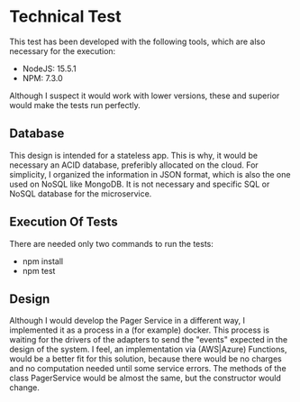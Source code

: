 # Technical Test

This test has been developed with the following tools, which are also necessary for the execution:

* NodeJS: 15.5.1
* NPM: 7.3.0

Although I suspect it would work with lower versions, these and superior would make the tests run perfectly.

## Database

This design is intended for a stateless app. This is why, it would be necessary an ACID database, preferibly allocated on the cloud. For simplicity, I organized the information in JSON format, which is also the one used on NoSQL like MongoDB.
It is not necessary and specific SQL or NoSQL database for the microservice.

## Execution Of Tests

There are needed only two commands to run the tests:

* npm install
* npm test

## Design

Although I would develop the Pager Service in a different way, I implemented it as a process in a (for example) docker. This process is waiting for the drivers of the adapters to send the "events" expected in the design of the system.
I feel, an implementation via (AWS|Azure) Functions, would be a better fit for this solution, because there would be no charges and no computation needed until some service errors. The methods of the class PagerService would be almost the same, but the constructor would change.